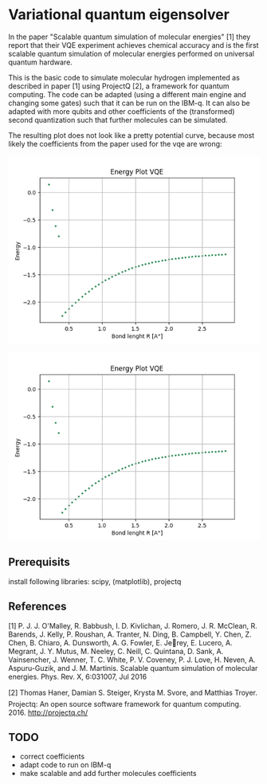 # Variational quantum eigensolver

In the paper "Scalable quantum simulation of molecular energies" [1] they report that their VQE experiment achieves chemical accuracy and is the first scalable quantum simulation of molecular energies performed on universal quantum hardware.

This is the basic code to simulate molecular hydrogen implemented as described in paper [1] using ProjectQ [2], a framework for quantum computing. The code can be adapted (using a different main engine and changing some gates) such that it can be run on the IBM-q. It can also be adapted with more qubits and other coefficients of the (transformed) second quantization such that further molecules can be simulated.

The resulting plot does not look like a pretty potential curve, because most likely the coefficients from the paper used for the vqe are wrong:

![alt text](https://github.com/ramonahohl/vqe/blob/master/energyVQE.png)

![useful image](https://github.com/ramonahohl/vqe/blob/master/energyVQE.png)

## Prerequisits
install following libraries: scipy, (matplotlib), projectq


## References

[1]
P. J. J. O'Malley, R. Babbush, I. D. Kivlichan, J. Romero, J. R. McClean, R. Barends, J. Kelly,
P. Roushan, A. Tranter, N. Ding, B. Campbell, Y. Chen, Z. Chen, B. Chiaro, A. Dunsworth, A. G.
Fowler, E. Jerey, E. Lucero, A. Megrant, J. Y. Mutus, M. Neeley, C. Neill, C. Quintana, D. Sank,
A. Vainsencher, J. Wenner, T. C. White, P. V. Coveney, P. J. Love, H. Neven, A. Aspuru-Guzik, and
J. M. Martinis. Scalable quantum simulation of molecular energies. Phys. Rev. X, 6:031007, Jul 2016

[2]
Thomas Haner, Damian S. Steiger, Krysta M. Svore, and Matthias Troyer. Projectq: An open source
software framework for quantum computing. 2016.
http://projectq.ch/


## TODO
- correct coefficients
- adapt code to run on IBM-q
- make scalable and add further molecules coefficients
